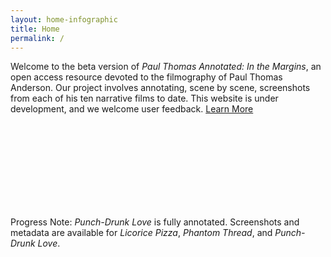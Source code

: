 ```yaml
---
layout: home-infographic
title: Home
permalink: /
---
```


<div class="mt-4 mb-5">
    <div>
    <div>
        <p>
            Welcome to the beta version of <em>Paul Thomas Annotated: In the Margins</em>, an open access resource devoted to the filmography of Paul Thomas Anderson. Our project involves annotating, scene by scene, screenshots from each of his ten narrative films to date. This website
            is under development, and we welcome user feedback. <a href="{{ '/about.html' | relative_url }}">Learn More <svg class="bi icon-sprite" aria-hidden="true"><use xlink:href="{{ '/assets/lib/icons/arrow-right.svg' | relative_url }}"/></svg></a>
        </p>
    </div>
    <div class="alert alert-primary text-center" role="alert">
      Progress Note: <em>Punch-Drunk Love</em> is fully annotated. Screenshots and metadata are
      available for <em>Licorice Pizza</em>, <em>Phantom Thread</em>, and <em>Punch-Drunk Love</em>.
    </div>
</div>